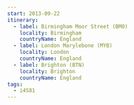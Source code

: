 ```yaml
---
start: 2013-09-22
itinerary:
  - label: Birmingham Moor Street (BMO)
    locality: Birmingham
    countryName: England
  - label: London Marylebone (MYB)
    locality: London
    countryName: England
  - label: Brighton (BTN)
    locality: Brighton
    countryName: England
tags:
  - i4S81
---
```

